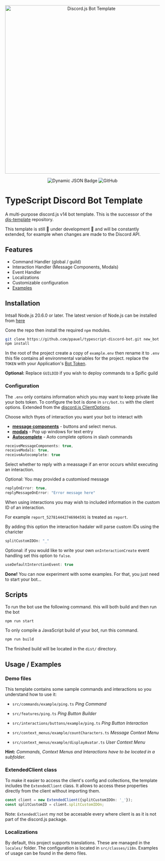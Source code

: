 <div align="center">
  <br />
  <p>
    <img src="https://i.imgur.com/LAV5caA.png" width="546" alt="Discord.js Bot Template" />
  </p>

![Dynamic JSON Badge](https://img.shields.io/badge/dynamic/json?url=https%3A%2F%2Fgithub.com%2Fppauel%2Ftypescript-discord-bot%2Fraw%2Fmain%2Fpackage.json&query=%24.dependencies%5B%22discord.js%22%5D&logo=discord&logoColor=ffffff&label=discord.js)
![GitHub](https://img.shields.io/github/license/ppauel/typescript-discord-bot)
  
</div>

# TypeScript Discord Bot Template

A multi-purpose discord.js v14 bot template.
This is the successor of the [djs-template](https://github.com/ppauel/djs-template) repository.

This template is still 🚧 under development 🚧 and will be constantly extended, for example when changes are made to the Discord API.

## Features

- Command Handler (global / guild)
- Interaction Handler (Message Components, Modals)
- Event Handler
- Localizations
- Customizable configuration
- [Examples](#demo-files)

## Installation

Intsall Node.js 20.6.0 or later. The latest version of Node.js can be installed from [here](https://nodejs.org/en/download/current)

Cone the repo then install the required `npm` modules.

```bash
git clone https://github.com/ppauel/typescript-discord-bot.git new_bot
npm install
```
In the root of the project create a copy of `example.env` then rename it to `.env` this file contains all environmental variables for the project. replace the `TOKEN` with your Application's [Bot Token](https://discord.com/developers/docs/quick-start/getting-started#configuring-your-bot).

**Optional:** Replace `GUILDID` if you wish to deploy commands to a Spific guild

### Configuration
The `.env` only contains information which you may want to keep private like your bots token.
To configure the bot is done in `src/bot.ts` with the client options. Extended from the [discord.js ClientOptions](https://old.discordjs.dev/#/docs/discord.js/14.14.1/typedef/ClientOptions).

Choose witch thyes of interaction you want your bot to interact with
- **[message components](https://discord.com/developers/docs/interactions/overview#message-components)** - buttons and select menus.
- **[modals](https://discord.com/developers/docs/interactions/overview#message-components)** -  Pop up windows for text entry
- **[Autocomplete](https://discord.com/developers/docs/interactions/application-commands#autocomplete)** - Aoto complete options in slash commands
```typescript
receiveMessageComponents: true,
receiveModals: true,
receiveAutocomplete: true
```

Select whether to reply with a meassage if an error occurs whilst executing an interaction. 

Optional: You may provided a customised message
```typescript
replyOnError: true,
replyMessageOnError: "Error message here"
```

When using interactions you may wish to included information in the custom ID of an interaction.

For example `report_527814442746904591` is treated as `report`.

By adding this option the interaction hadaler will parse custom IDs using the charicter
```typescript
splitCustomIDOn: "_"
```

Optional: if you would like to write your own `onInteractionCreate` event handling set this option to `false`.
```typescript
useDefaultInterctionEvent: true
```

**Done!** You can now experiment with some examples. For that, you just need to start your bot...

## Scripts

To run the bot use the following command. this will both build and then run the bot
```bash
npm run start
```

To only compile a JavaScript build of your bot, run this command.
```bash
npm run build
```

The finished build will be located in the `dist/` directory.

## Usage / Examples

### Demo files

This template contains some sample commands and interactions so you understand how to use it:

- `src/commands/example/ping.ts` *Ping Command*
- `src/features/ping.ts` *Ping Button Builder*
- `src/interactions/buttons/example/ping.ts` *Ping Button Interaction*

- `src/context_menus/example/countCharacters.ts` *Message Context Menu*

- `src/context_menus/example/displayAvatar.ts` *User Context Menu*

**Hint:** *Commands, Context Menus and Interactions have to be located in a subfolder.*

### ExtendedClient class

To make it easier to access the client's config and collections, the template includes the `ExtendedClient` class. It allows to access these properties directly from the client without importing them.

```typescript
const client = new ExtendedClient({splitCustomIDOn: '_'});
const splitCustomID = client.splitCustomIDOn;
```
Note: `ExtendedClient` my not be accesable every where client is as it is not part of the discord.js package.
### Localizations

By default, this project supports translations. These are managed in the `locales/` folder. The configuration is located in `src/classes/i18n`. Examples of usage can be found in the demo files.
